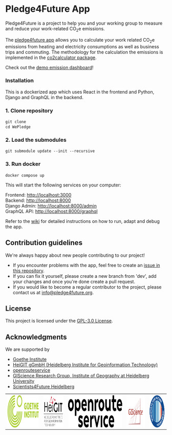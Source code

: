 # Pledge4Future App

Pledge4Future is a project to help you and your working group to measure and reduce your work-related CO<sub>2</sub>e emissions.

The [pledge4future app](https://pledge4future.org) allows you to calculate your work related CO<sub>2</sub>e emissions from heating and electricity consumptions as well as business trips and commuting. The methodology for the calculation the emissions is implemented in the [co2calculator package](https://github.com/pledge4future/co2calculator).

Check out the [demo emission dashboard](https://pledge4future.org/dashboard)!

### Installation

This is a dockerized app which uses React in the frontend and Python, Django and GraphQL in the backend.

### 1. Clone repository 

```
git clone 
cd WePledge
```

### 2. Load the submodules

```
git submodule update --init --recursive
```

### 3. Run docker

```
docker compose up
```

This will start the following services on your computer:

Frontend: [http://localhost:3000](http://localhost:3000)  
Backend: [http://localhost:8000](http://localhost:8000)  
Django Admin: [http://localhost:8000/admin](http://localhost:8000/admin)  
GraphQL API: [http://localhost:8000/graphql](http://localhost:8000/graphql)  

Refer to the [wiki](https://github.com/pledge4future/WePledge/wiki) for detailed instructions on how to run, adapt and debug the app.

## Contribution guidelines 

We're always happy about new people contributing to our project! 

- If you encounter problems with the app, feel free to create an [issue in this repository](https://github.com/pledge4future/WePledge/issues). 
- If you can fix it yourself, please create a new branch from 'dev', add your changes and once you're done create a pull request. 
- If you would like to become a regular contributor to the project, please contact us at [info@pledge4future.org](mailto:info@pledge4future.org).

## License

This project is licensed under the [GPL-3.0 License](./LICENSE).

## Acknowledgments

We are supported by

- [Goethe Institute](https://www.goethe.de)
- [HeiGIT gGmbH (Heidelberg Institute for Geoinformation Technology)](https://heigit.org/)
- [openrouteservice](https://openrouteservice.org/)
- [GIScience Research Group, Institute of Geography at Heidelberg 
University](https://www.geog.uni-heidelberg.de/giscience.html)
- [Scientists4Future Heidelberg](https://heidelberg.scientists4future.org/)


<table>
	<tr>
		<th><img src='./frontend/static/images/logos/GI_logo.png' height='100'></th>
		<th><img src='./frontend/static/images/logos/HeiGIT_Logo_compact.png' height='100'></th>
		<th><img src='./frontend/static/images/logos/openrouteservice.png' height='100'></th>
		<th><img src='./frontend/static/images/logos/GIS_logo.svg' height='100'></th>
		<th><img src='./frontend/static/images/logos/S4F_logo.png' height='100'></th>
	</tr>
</table>

